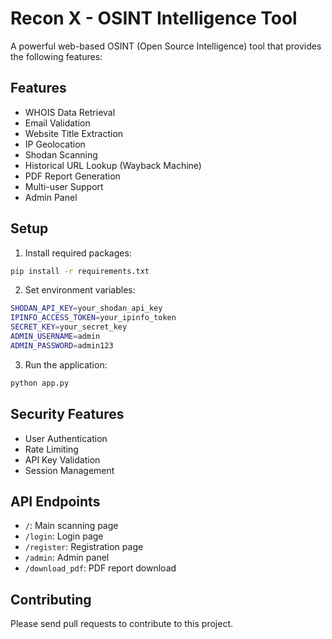 # Recon X - OSINT Intelligence Tool

A powerful web-based OSINT (Open Source Intelligence) tool that provides the following features:

## Features

- WHOIS Data Retrieval
- Email Validation
- Website Title Extraction
- IP Geolocation
- Shodan Scanning
- Historical URL Lookup (Wayback Machine)
- PDF Report Generation
- Multi-user Support
- Admin Panel

## Setup

1. Install required packages:
```bash
pip install -r requirements.txt
```

2. Set environment variables:
```bash
SHODAN_API_KEY=your_shodan_api_key
IPINFO_ACCESS_TOKEN=your_ipinfo_token
SECRET_KEY=your_secret_key
ADMIN_USERNAME=admin
ADMIN_PASSWORD=admin123
```

3. Run the application:
```bash
python app.py
```

## Security Features

- User Authentication
- Rate Limiting
- API Key Validation
- Session Management

## API Endpoints

- `/`: Main scanning page
- `/login`: Login page
- `/register`: Registration page
- `/admin`: Admin panel
- `/download_pdf`: PDF report download

## Contributing

Please send pull requests to contribute to this project.
